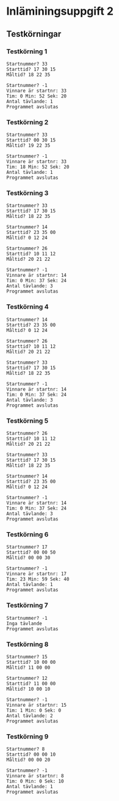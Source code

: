 # Inläminingsuppgift 2

## Testkörningar

### Testkörning 1

```
Startnummer? 33
Starttid? 17 30 15
Måltid? 18 22 35

Startnummer? -1
Vinnare är startnr: 33
Tim: 0 Min: 52 Sek: 20
Antal tävlande: 1
Programmet avslutas

```

### Testkörning 2

```
Startnummer? 33
Starttid? 00 30 15
Måltid? 19 22 35

Startnummer? -1
Vinnare är startnr: 33
Tim: 18 Min: 52 Sek: 20
Antal tävlande: 1
Programmet avslutas
```

### Testkörning 3

```
Startnummer? 33
Starttid? 17 30 15
Måltid? 18 22 35

Startnummer? 14
Starttid? 23 35 00
Måltid? 0 12 24

Startnummer? 26
Starttid? 10 11 12
Måltid? 20 21 22

Startnummer? -1
Vinnare är startnr: 14
Tim: 0 Min: 37 Sek: 24
Antal tävlande: 3
Programmet avslutas
```

### Testkörning 4

```
Startnummer? 14
Starttid? 23 35 00
Måltid? 0 12 24

Startnummer? 26
Starttid? 10 11 12
Måltid? 20 21 22

Startnummer? 33
Starttid? 17 30 15
Måltid? 18 22 35

Startnummer? -1
Vinnare är startnr: 14
Tim: 0 Min: 37 Sek: 24
Antal tävlande: 3
Programmet avslutas
```

### Testkörning 5

```
Startnummer? 26
Starttid? 10 11 12
Måltid? 20 21 22

Startnummer? 33
Starttid? 17 30 15
Måltid? 18 22 35

Startnummer? 14
Starttid? 23 35 00
Måltid? 0 12 24

Startnummer? -1
Vinnare är startnr: 14
Tim: 0 Min: 37 Sek: 24
Antal tävlande: 3
Programmet avslutas
```

### Testkörning 6

```
Startnummer? 17
Starttid? 00 00 50
Måltid? 00 00 30

Startnummer? -1
Vinnare är startnr: 17
Tim: 23 Min: 59 Sek: 40
Antal tävlande: 1
Programmet avslutas
```

### Testkörning 7

```
Startnummer? -1
Inga tävlande
Programmet avslutas
```

### Testkörning 8

```
Startnummer? 15
Starttid? 10 00 00
Måltid? 11 00 00

Startnummer? 12
Starttid? 11 00 00
Måltid? 10 00 10

Startnummer? -1
Vinnare är startnr: 15
Tim: 1 Min: 0 Sek: 0
Antal tävlande: 2
Programmet avslutas
```

### Testkörning 9

```
Startnummer? 8
Starttid? 00 00 10
Måltid? 00 00 20

Startnummer? -1
Vinnare är startnr: 8
Tim: 0 Min: 0 Sek: 10
Antal tävlande: 1
Programmet avslutas
```
